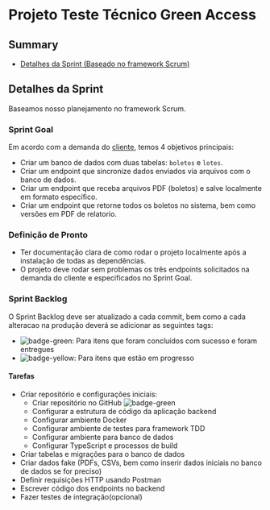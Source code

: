 # Projeto Teste Técnico Green Access

## Summary

- [Detalhes da Sprint (Baseado no framework Scrum)](#detalhes-da-sprint)

## Detalhes da Sprint

Baseamos nosso planejamento no framework Scrum.

### Sprint Goal

Em acordo com a demanda do [cliente](https://jumbled-smoke-7ef.notion.site/Desafio-T-cnico-Backend-NodeJS-fd6b6af685a5460794ffd45622f27dad), temos 4 objetivos principais:

- Criar um banco de dados com duas tabelas: `boletos` e `lotes`.
- Criar um endpoint que sincronize dados enviados via arquivos com o banco de dados.
- Criar um endpoint que receba arquivos PDF (boletos) e salve localmente em formato específico.
- Criar um endpoint que retorne todos os boletos no sistema, bem como versões em PDF de relatorio.

### Definição de Pronto

- Ter documentação clara de como rodar o projeto localmente após a instalação de todas as dependências.
- O projeto deve rodar sem problemas os três endpoints solicitados na demanda do cliente e especificados no Sprint Goal.

### Sprint Backlog

O Sprint Backlog deve ser atualizado a cada commit, bem como a cada alteracao na produção deverá se adicionar as seguintes tags:

- ![badge-green](https://img.shields.io/badge/Status--green): Para itens que foram concluídos com sucesso e foram entregues
- ![badge-yellow](https://img.shields.io/badge/Status--yellow): Para itens que estão em progresso

#### Tarefas

- Criar repositório e configurações iniciais:
  - Criar repositório no GitHub ![badge-green](https://img.shields.io/badge/Status--green)
  - Configurar a estrutura de código da aplicação backend 
  - Configurar ambiente Docker
  - Configurar ambiente de testes para framework TDD
  - Configurar ambiente para banco de dados
  - Configurar TypeScript e processos de build
- Criar tabelas e migrações para o banco de dados
- Criar dados fake (PDFs, CSVs, bem como inserir dados iniciais no banco de dados se for preciso)
- Definir requisições HTTP usando Postman
- Escrever código dos endpoints no backend
- Fazer testes de integração(opcional)
